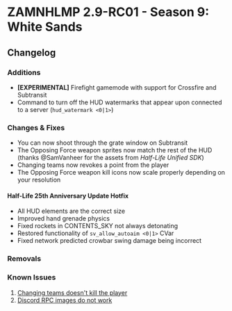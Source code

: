 # ZAMNHLMP 2.9-RC01 - Season 9: White Sands
## Changelog
### Additions
- **[EXPERIMENTAL]** Firefight gamemode with support for Crossfire and Subtransit
- Command to turn off the HUD watermarks that appear upon connected to a server (`hud_watermark <0|1>`)
### Changes & Fixes
- You can now shoot through the grate window on Subtransit
- The Opposing Force weapon sprites now match the rest of the HUD (thanks @SamVanheer for the assets from *Half-Life Unified SDK*)
- Changing teams now revokes a point from the player
- The Opposing Force weapon kill icons now scale properly depending on your resolution

#### Half-Life 25th Anniversary Update Hotfix
- All HUD elements are the correct size
- Improved hand grenade physics
- Fixed rockets in CONTENTS_SKY not always detonating
- Restored functionality of `sv_allow_autoaim <0|1>` CVar
- Fixed network predicted crowbar swing damage being incorrect
### Removals

### Known Issues
1. [Changing teams doesn't kill the player](https://github.com/phoenixprojectsoftware/zamnhlmp/issues/79)
2. [Discord RPC images do not work](https://github.com/phoenixprojectsoftware/zamnhlmp/issues/77)